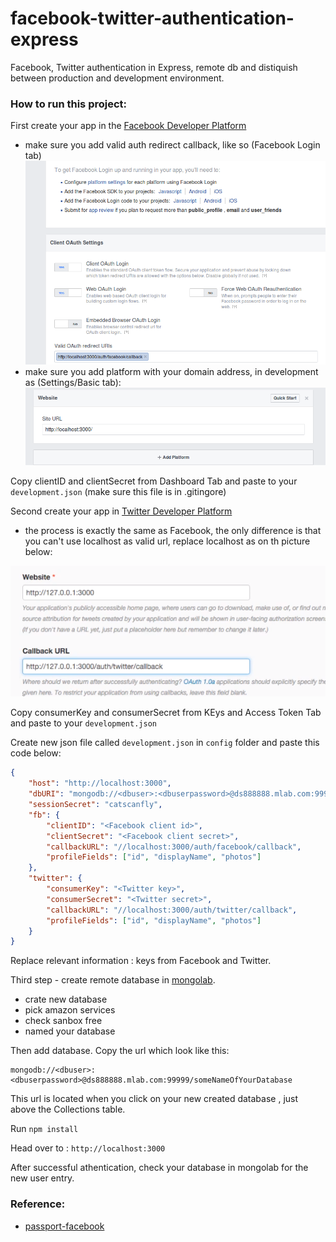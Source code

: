 # facebook-twitter-authentication-express
Facebook, Twitter authentication in Express, remote db and distiquish between production and development environment.


### How to run this project:

First create your app in the [Facebook Developer Platform](http://developers.facebook.com)
 - make sure you add valid auth redirect callback, like so (Facebook Login tab)
 ![auth-callback](images/auth-callback.png)
 - make sure you add platform with your domain address, in development as (Settings/Basic tab):
 ![basic-add](images/basic-add-platform.png)

Copy clientID and clientSecret from Dashboard Tab and paste to your ```development.json``` (make sure this file is in .gitingore)

Second create your app in [Twitter Developer Platform](https://apps.twitter.com)
- the process is exactly the same as Facebook, the only difference is that you can't use localhost as valid url, replace localhost as on th picture below:

![twitter-app](images/twitter-create-app.png)

Copy consumerKey and consumerSecret from KEys and Access Token Tab and paste to your ```development.json```

Create new json file called ```development.json``` in ```config``` folder and paste this code below:

```json
{
	"host": "http://localhost:3000",
	"dbURI": "mongodb://<dbuser>:<dbuserpassword>@ds888888.mlab.com:99999/someNameOfYourDatabase",
	"sessionSecret": "catscanfly",
	"fb": {
		"clientID": "<Facebook client id>",
		"clientSecret": "<Facebook client secret>",
		"callbackURL": "//localhost:3000/auth/facebook/callback",
		"profileFields": ["id", "displayName", "photos"]
	},
	"twitter": {
		"consumerKey": "<Twitter key>",
		"consumerSecret": "<Twitter secret>",
		"callbackURL": "//localhost:3000/auth/twitter/callback",
		"profileFields": ["id", "displayName", "photos"]
	}
}

```

Replace relevant information : keys from Facebook and Twitter.


Third step - create remote database in [mongolab](https://mlab.com/).
- crate new database
- pick amazon services
- check sanbox free
- named your database

Then add database. Copy the url which look like this:

```
mongodb://<dbuser>:<dbuserpassword>@ds888888.mlab.com:99999/someNameOfYourDatabase
```

This url is located when you click on your new created database , just above the Collections table.

Run ```npm install```

Head over to : ```http://localhost:3000```

After successful athentication, check your database in mongolab for the new user entry.

### Reference:

- [passport-facebook](https://github.com/jaredhanson/passport-facebook)
